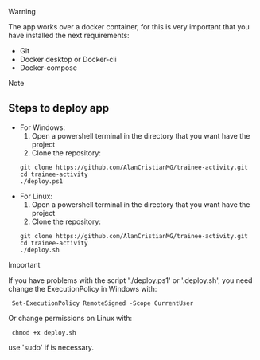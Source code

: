 >[!WARNING]
> The app works over a docker container, for this is very important that you have installed the next requirements:
> * Git
> * Docker desktop or Docker-cli
> * Docker-compose

>[!NOTE]
> ## Steps to deploy app
> * For Windows:
>   1. Open a powershell terminal in the directory that you want have the project
>   3. Clone the repository:
>   ```
>   git clone https://github.com/AlanCristianMG/trainee-activity.git
>   cd trainee-activity
>   ./deploy.ps1
>   ```
> * For Linux:
>   1. Open a powershell terminal in the directory that you want have the project
>   3. Clone the repository:
>   ```
>   git clone https://github.com/AlanCristianMG/trainee-activity.git
>   cd trainee-activity
>   ./deploy.sh
>   ```
>   

>[!IMPORTANT]
>
> If you have problems with the script './deploy.ps1' or '.deploy.sh', you need change the ExecutionPolicy in Windows with:
> ```
>  Set-ExecutionPolicy RemoteSigned -Scope CurrentUser
> ```
> Or change permissions on Linux with:
>```
>  chmod +x deploy.sh
>```
> use 'sudo' if is necessary. 
